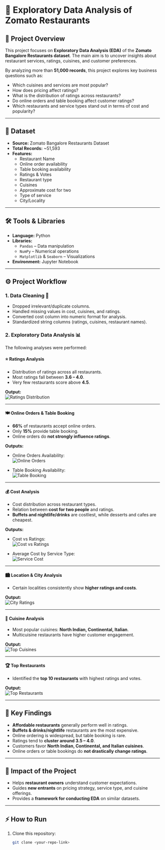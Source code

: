 # 🍴 Exploratory Data Analysis of Zomato Restaurants  

## 📌 Project Overview  
This project focuses on **Exploratory Data Analysis (EDA)** of the **Zomato Bangalore Restaurants dataset**. The main aim is to uncover insights about restaurant services, ratings, cuisines, and customer preferences.  

By analyzing more than **51,000 records**, this project explores key business questions such as:  
- Which cuisines and services are most popular?  
- How does pricing affect ratings?  
- What is the distribution of ratings across restaurants?  
- Do online orders and table booking affect customer ratings?  
- Which restaurants and service types stand out in terms of cost and popularity?  

---

## 📂 Dataset  
- **Source:** Zomato Bangalore Restaurants Dataset  
- **Total Records:** ~51,593  
- **Features:**  
  - Restaurant Name  
  - Online order availability  
  - Table booking availability  
  - Ratings & Votes  
  - Restaurant type  
  - Cuisines  
  - Approximate cost for two  
  - Type of service  
  - City/Locality  

---

## 🛠️ Tools & Libraries  
- **Language:** Python  
- **Libraries:**  
  - `Pandas` – Data manipulation  
  - `NumPy` – Numerical operations  
  - `Matplotlib` & `Seaborn` – Visualizations  
- **Environment:** Jupyter Notebook  

---

## ⚙️ Project Workflow  

### 1. Data Cleaning 🧹  
- Dropped irrelevant/duplicate columns.  
- Handled missing values in cost, cuisines, and ratings.  
- Converted cost column into numeric format for analysis.  
- Standardized string columns (ratings, cuisines, restaurant names).  

### 2. Exploratory Data Analysis 📊  
The following analyses were performed:  

#### ⭐ Ratings Analysis  
- Distribution of ratings across all restaurants.  
- Most ratings fall between **3.6 – 4.0**.  
- Very few restaurants score above **4.5**.  

**Output:**  
![Ratings Distribution](images/rating_distribution.png)  

---

#### 🍽️ Online Orders & Table Booking  
- **66%** of restaurants accept online orders.  
- Only **15%** provide table booking.  
- Online orders do **not strongly influence ratings**.  

**Outputs:**  
- Online Orders Availability:  
  ![Online Orders](images/online_orders_pie.png)  

- Table Booking Availability:  
  ![Table Booking](images/table_booking_pie.png)  

---

#### 💰 Cost Analysis  
- Cost distribution across restaurant types.  
- Relation between **cost for two people** and ratings.  
- **Buffets and nightlife/drinks** are costliest, while desserts and cafes are cheapest.  

**Outputs:**  
- Cost vs Ratings:  
  ![Cost vs Ratings](images/cost_vs_ratings.png)  

- Average Cost by Service Type:  
  ![Service Cost](images/service_cost.png)  

---

#### 🏙️ Location & City Analysis  
- Certain localities consistently show **higher ratings and costs**.  

**Output:**  
![City Ratings](images/city_ratings.png)  

---

#### 🍕 Cuisine Analysis  
- Most popular cuisines: **North Indian, Continental, Italian**.  
- Multicuisine restaurants have higher customer engagement.  

**Output:**  
![Top Cuisines](images/top_cuisines.png)  

---

#### 🏆 Top Restaurants  
- Identified the **top 10 restaurants** with highest ratings and votes.  

**Output:**  
![Top Restaurants](images/top_restaurants.png)  

---

## 🔑 Key Findings  
- **Affordable restaurants** generally perform well in ratings.  
- **Buffets & drinks/nightlife** restaurants are the most expensive.  
- Online ordering is widespread, but table booking is rare.  
- Ratings tend to **cluster around 3.5 – 4.0**.  
- Customers favor **North Indian, Continental, and Italian cuisines**.  
- Online orders or table bookings do **not drastically change ratings**.  

---

## 🚀 Impact of the Project  
- Helps **restaurant owners** understand customer expectations.  
- Guides **new entrants** on pricing strategy, service type, and cuisine offerings.  
- Provides a **framework for conducting EDA** on similar datasets.  

---

## ⚡ How to Run  

1. Clone this repository:  
   ```bash
   git clone <your-repo-link>
